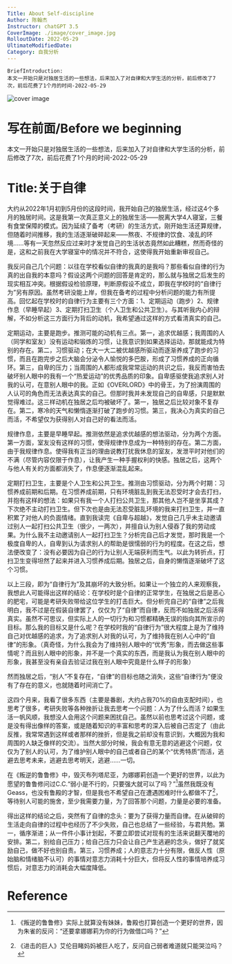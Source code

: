 ```yaml
---
Title: About Self-discipline
Author: 陈翰杰
Instructor: chatGPT 3.5
CoverImage: ./image/cover_image.jpg
RolloutDate: 2022-05-29
UltimateModifiedDate:
Category: 自我分析
---
```


```
BriefIntroduction: 
本文一开始只是对独居生活的一些想法，后来加入了对自律和大学生活的分析，前后修改了7次，前后花费了1个月的时间-2022-05-29
```

<!-- split -->

![cover image](./image/cover_image.jpeg)

# 写在前面/Before we beginning

本文一开始只是对独居生活的一些想法，后来加入了对自律和大学生活的分析，前后修改了7次，前后花费了1个月的时间-2022-05-29

# Title:关于自律

大约从2022年1月初到5月份的这段时间，我开始自己的独居生活，经过这4个多月的独居时间。这是我第一次真正意义上的独居生活——脱离大学4人寝室，三餐有食堂保障的模式。因为延续了备考（考研）的生活方式，刚开始生活还算规律，但随着时间推移，我的生活逐渐破碎起来——熬夜、不规律的饮食、凌乱的环境……等有一天忽然反应过来时才发觉自己的生活状态竟然如此糟糕，然而奇怪的是，这和之前我在大学寝室中的情况并不符合，这使得我开始重新审视自己。

我反问自己几个问题：以往在学校看似自律的我真的是我吗？那些看似自律的行为真的出自我的本意吗？假设这两个问题的回答是肯定的，那么就与独居之后发生的现实相互冲突。根据假设检验原理，判断原假设不成立，即我在学校时的“自律行为”另有原因。虽然考研没能上岸，但我在备考的过程中分析问题的能力有所提高。回忆起在学校时的自律行为主要有三个方面：1、定期运动（跑步）2、规律作息（早睡早起）3、定期打扫卫生（个人卫生和公共卫生）。与其听我内心的辩解，不如分析这三方面行为背后的动机，我希望通过这样的方式看清真实的自己。

定期运动，主要是跑步。推测可能的动机有三点。第一，追求优越感；我周围的人（同学和室友）没有运动和锻炼的习惯，让我意识到如果选择运动，那就能成为特别的存在。第二，习惯驱动；在大一大二被优越感所驱动而逐渐养成了跑步的习惯，而且在跑完步之后大脑会分泌令人愉悦的多巴胺，形成了习惯养成的正向循环。第三，自卑的压力；当周围的人都形成我常常运动的共识之后，我反而害怕去破坏别人眼中的我有一个“热爱运动”的优秀品质的印象。自卑感驱使我追求别人对我的认可，在意别人眼中的我。正如《OVERLORD》中的骨王，为了扮演周围的人认可的角色而无法表达真实的自己。但那时我并未发现自己的自卑感，只是默默觉得难过。这三样动机在独居之后均被破坏了。第一，独居之后比较对象不复存在。第二，寒冷的天气和懒惰逐渐打破了跑步的习惯。第三，我决心为真实的自己而活，不希望仅为获得别人对自己好的看法而活。

规律作息，主要是早睡早起。推测依然是追求优越感的想法驱动，分为两个方面。第一方面，室友没有这样的习惯，使得规律作息成为一种特别的存在。第二方面，由于我规律作息。使得我有正当的理由说教打扰我休息的室友，发泄平时对他们的不满（尽管内容仅限于作息），让我产生一种手握权利的快感。独居之后，这两个与他人有关的方面都消失了，作息便逐渐混乱起来。

定期打扫卫生，主要是个人卫生和公共卫生。推测由习惯驱动，分为两个时期：习惯养成前期和后期。在习惯养成前期，只有环境脏乱到我无法忍受时才会去打扫，并抱有这样的想法：如果只有我一个人打扫公共卫生，那其他人岂不是坐享其成？下次绝不主动打扫卫生。但下次也是由无法忍受脏乱环境的我来打扫卫生，并一直积累了对他人的负面情绪。直到我读完《自卑与超越》，发觉自己几乎未主动邀请过别人一起打扫公共卫生（很少，一两次），并擅自认为别人侵吞了我的劳动成果。为什么我不主动邀请别人一起打扫卫生？分析完自己后才发觉，那时我是一个极度自卑的人，自卑到认为请求别人的帮助是很懦弱的行为的程度。在这之后，想法便改变了：没有必要因为自己的行为让别人无端获利而生气。以此为转折点，打扫卫生变得坦然了起来并进入习惯养成后期。独居之后，自身的懒惰逐渐破坏了这个习惯。

以上三段，即为“自律行为”及其崩坏的大致分析。如果让一个独立的人来观察我，我想此人可能得出这样的结论：在学校时是个自律的正常学生，在独居之后是恶心的肥宅，可能是考研失败带给这位学生的打击巨大。但分析完自己的“自律”之后我明白，我不过是在假装自律罢了，仅仅为了“自律”而自律，反而不如独居之后活得真实。虽然不可思议，但实际上人的一切行为和习惯都精确无误的指向其所宣示的目标。那么我的目标又是什么呢？在学校时我的“自律行为”很大程度上是为了维持自己对优越感的追求，为了追求别人对我的认可，为了维持我在别人心中的“自律”的形象。（真奇怪，为什么我会为了维持别人眼中的“优秀”形象，而去做这些事情呢？而且别人眼中的形象，并不是一个真实的东西，而是我认为我在别人眼中的形象，我甚至没有亲自去验证过我在别人眼中究竟是什么样子的形象）

然而独居之后，“别人”不复存在，“自律”的目标也随之消失，这些“自律行为”便没有了存在的意义，也就随着时间消亡了。

这四个月来，我看了很多东西（主要是番剧，大约占我70%的自由支配时间），也思考了很多，考研失败等各种挫折让我去思考一个问题：人为了什么而活？如果生活一帆风顺，我想没人会用这个问题来困扰自己。虽然以前也思考过这个问题，或是没有得出像样的答案，或是随着知识的丰富和思考的深入后被自己否定了（由此反推，我常常遇到这样或者那样的挫折，但是我之前却没有意识到，大概因为我和周围的人缺乏像样的交流）。当然大部分时候，我会有意无意的逃避这个问题，仅仅为了别人的认可，为了维护别人眼中的自己或者自己的某个“优秀特质”而活，逃避去思考未来，逃避去思考明天，逃避……一切。

在《叛逆的鲁鲁修》中，毁灭布列塔尼亚，为娜娜莉创造一个更好的世界，以此为愿望的鲁鲁修问过C.C.“弱小是不行的，只要强大就可以了吗？”[^Code Geass]虽然我既没有Geass，也没有鲁殿的才智，但是我也不希望自己在遭遇困难时什么都做不了[^Attack On Titan]，等待别人可能的施舍，至少我需要力量，为了回答那个问题，力量是必要的准备。

得出这样的结论之后，突然有了自律的念头：要为了获得力量而自律。在从破碎的生活走向自律的过程中也经历了不少失败，自己也总结了一些经验，与君共勉。第一，循序渐进；从一件件小事计划起，不要立即尝试对现有的生活来说翻天覆地的安排。第二，别给自己压力；给自己压力只会让自己产生逃避的念头，做好了就奖励自己，做不好也别自责。第三，习惯养成；人的意志力十分有限，做反人性（原始脑和情绪脑不认可）的事情对意志力消耗十分巨大，但将反人性的事情培养成习惯后，对意志力的消耗会大幅度降低。

# Reference

[^Code Geass]: 《叛逆的鲁鲁修》实际上就算没有妹妹，鲁殿也打算创造一个更好的世界，因为朱雀的反问：“还要拿娜娜莉为你的行为做借口吗？”
[^Attack On Titan]: 《进击的巨人》艾伦目睹妈妈被巨人吃了，反问自己弱者难道就只能哭泣吗？

